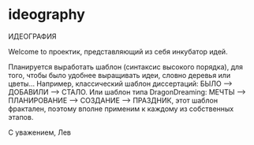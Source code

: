 # ideography
ИДЕОГРАФИЯ

Welcome to проектик, представляющий из себя инкубатор идей.

Планируется выработать шаблон (синтаксис высокого порядка), для того, чтобы было удобнее выращивать идеи, словно деревья или цветы... Например, классический шаблон диссертаций: БЫЛО --> ДОБАВИЛИ --> СТАЛО. Или шаблон типа DragonDreaming: МЕЧТЫ --> ПЛАНИРОВАНИЕ --> СОЗДАНИЕ --> ПРАЗДНИК, этот шаблон фрактален, поэтому вполне применим к каждому из собственных этапов.


С уважением, Лев
